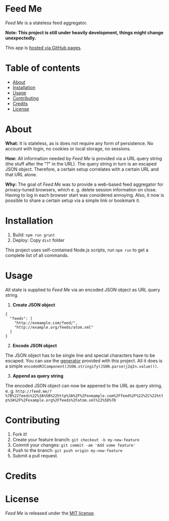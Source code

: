 # Feed Me

*Feed Me* is a stateless feed aggregator. 

**Note: This project is still under heavily development, things might change unexpectedly.**

This app is [hosted via GitHub pages](http://dev.genitopia.org/feed-me/).

# Table of contents

- [About](#about)
- [Installation](#installation)
- [Usage](#usage)
- [Contributing](#contributing)
- [Credits](#credits)
- [License](#license)

# About

**What:** It is stateless, as is does not require any form of persistence.
No account with login, no cookies or local storage, no sessions.

**How:** All information needed by *Feed Me* is provided via a URL query string (the stuff after the "?" in the URL).
The query string in turn is an escaped JSON object.
Therefore, a certain setup correlates with a certain URL and that URL alone.

**Why:** The goal of *Feed Me* was to provide a web-based feed aggregator for privacy-tuned browsers,
which e. g. delete session information on close.
Having to log in each browser start was considered annoying.
Also, it now is possible to share a certain setup via a simple link or bookmark it.

# Installation

1. Build: `npm run grunt`
2. Deploy: Copy `dist` folder

This project uses self-contained Node.js scripts, run `npm run` to get a complete list of all commands.

# Usage

All state is supplied to *Feed Me* via an encoded JSON object as URL query string.

1. **Create JSON object**
  
  ```
  {
    "feeds": [
      "http://exmample.com/feed/",
      "http://example.org/feeds/atom.xml"
    ]
  }
  ```

2. **Encode JSON object**
  
  The JSON object has to be single line and special characters have to be escaped. 
  You can use the [generator](http://dev.genitopia.org/feed-me/generator.html) provided with this project.
  All it does is a simple `encodeURIComponent(JSON.stringify(JSON.parse(j2qIn.value)))`.

3. **Append as query string**

  The encoded JSON object can now be appened to the URL as query string, 
  e. g. `http://feed.me/?%7B%22feeds%22%3A%5B%22http%3A%2F%2Fexmample.com%2Ffeed%2F%22%2C%22http%3A%2F%2Fexample.org%2Ffeeds%2Fatom.xml%22%5D%7D`

# Contributing

1. Fork it!
2. Create your feature branch: `git checkout -b my-new-feature`
3. Commit your changes: `git commit -am 'Add some feature'`
4. Push to the branch: `git push origin my-new-feature`
5. Submit a pull request.

# Credits

# License

*Feed Me* is released under the [MIT license](/LICENSE).
